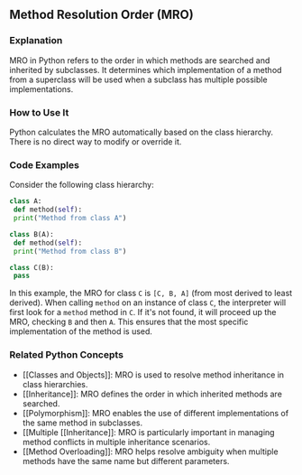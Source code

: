 ## Method Resolution Order (MRO)

### Explanation
MRO in Python refers to the order in which methods are searched and inherited by subclasses. It determines which implementation of a method from a superclass will be used when a subclass has multiple possible implementations.

### How to Use It
Python calculates the MRO automatically based on the class hierarchy. There is no direct way to modify or override it.

### Code Examples
Consider the following class hierarchy:

```python
class A:
 def method(self):
 print("Method from class A")

class B(A):
 def method(self):
 print("Method from class B")

class C(B):
 pass
```

In this example, the MRO for class `C` is `[C, B, A]` (from most derived to least derived). When calling `method` on an instance of class `C`, the interpreter will first look for a `method` method in `C`. If it's not found, it will proceed up the MRO, checking `B` and then `A`. This ensures that the most specific implementation of the method is used.

### Related Python Concepts
- [[Classes and Objects]]: MRO is used to resolve method inheritance in class hierarchies.
- [[Inheritance]]: MRO defines the order in which inherited methods are searched.
- [[Polymorphism]]: MRO enables the use of different implementations of the same method in subclasses.
- [[Multiple [[Inheritance]]: MRO is particularly important in managing method conflicts in multiple inheritance scenarios.
- [[Method Overloading]]: MRO helps resolve ambiguity when multiple methods have the same name but different parameters.